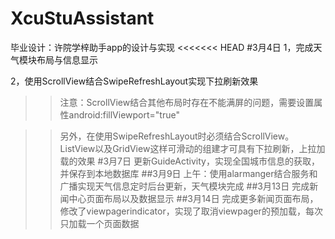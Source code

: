 # XcuStuAssistant
毕业设计：许院学梓助手app的设计与实现
<<<<<<< HEAD
#3月4日
1，完成天气模块布局与信息显示

2，使用ScrollView结合SwipeRefreshLayout实现下拉刷新效果
>>注意：ScrollView结合其他布局时存在不能满屏的问题，需要设置属性android:fillViewport="true"


>>另外，在使用SwipeRefreshLayout时必须结合ScrollView。ListView以及GridView这样可滑动的组建才可具有下拉刷新，上拉加载的效果
#3月7日
>>更新GuideActivity，实现全国城市信息的获取，并保存到本地数据库
##3月9日
>>上午：使用alarmanger结合服务和广播实现天气信息定时后台更新，天气模块完成
##3月13日
>>完成新闻中心页面布局以及数据显示
##3月14日
>>完成更多新闻页面布局，修改了viewpagerindicator，实现了取消viewpager的预加载，每次只加载一个页面数据
